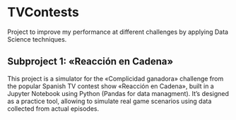 # TVContests
Project to improve my performance at different challenges by applying Data Science techniques.

## Subproject 1: «Reacción en Cadena»

This project is a simulator for the «Complicidad ganadora» challenge from the popular Spanish TV contest show «Reacción en Cadena», built in a Jupyter Notebook using Python (Pandas for data managment).
It’s designed as a practice tool, allowing to simulate real game scenarios using data collected from actual episodes.
